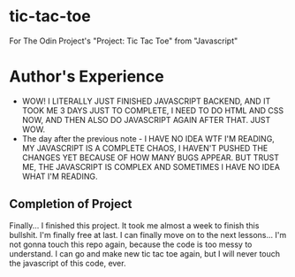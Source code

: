 # tic-tac-toe
For The Odin Project's "Project: Tic Tac Toe" from "Javascript"

# Author's Experience
- WOW! I LITERALLY JUST FINISHED JAVASCRIPT BACKEND, AND IT TOOK ME 3 DAYS JUST TO COMPLETE, I NEED TO DO HTML AND CSS NOW, AND THEN ALSO DO JAVASCRIPT AGAIN AFTER THAT. JUST WOW.
- The day after the previous note - I HAVE NO IDEA WTF I'M READING, MY JAVASCRIPT IS A COMPLETE CHAOS, I HAVEN'T PUSHED THE CHANGES YET BECAUSE OF HOW MANY BUGS APPEAR. BUT TRUST ME, THE JAVASCRIPT IS COMPLEX AND SOMETIMES I HAVE NO IDEA WHAT I'M READING.

## Completion of Project
Finally... I finished this project. It took me almost a week to finish this bullshit. I'm finally free at last. I can finally move on to the next lessons... I'm not gonna touch this repo again, because the code is too messy to understand. I can go and make new tic tac toe again, but I will never touch the javascript of this code, ever.